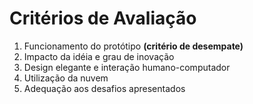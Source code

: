 # Critérios de Avaliação

1. Funcionamento do protótipo **(critério de desempate)**
1. Impacto da idéia e grau de inovação
1. Design elegante e interação humano-computador
1. Utilização da nuvem
1. Adequação aos desafios apresentados
